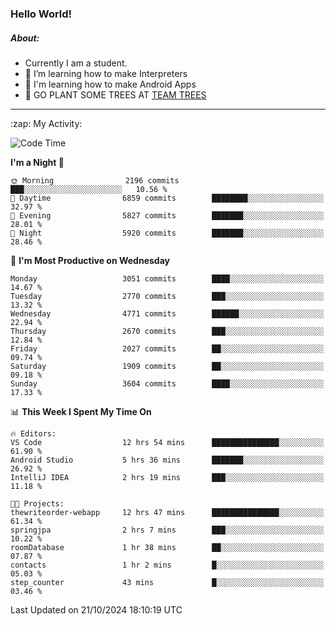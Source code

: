 ### Hello World!

##### About:
- Currently I am a student.
- 🌱 I’m learning how to make Interpreters
- 🌱 I'm learning how to make Android Apps
- 🌱 GO PLANT SOME TREES AT [TEAM TREES](https://teamtrees.org/)

---
  <summary>:zap: My Activity:</summary>
  
<!--START_SECTION:waka-->
![Code Time](http://img.shields.io/badge/Code%20Time-1%2C533%20hrs%2027%20mins-blue)

**I'm a Night 🦉** 

```text
🌞 Morning                2196 commits        ███░░░░░░░░░░░░░░░░░░░░░░   10.56 % 
🌆 Daytime                6859 commits        ████████░░░░░░░░░░░░░░░░░   32.97 % 
🌃 Evening                5827 commits        ███████░░░░░░░░░░░░░░░░░░   28.01 % 
🌙 Night                  5920 commits        ███████░░░░░░░░░░░░░░░░░░   28.46 % 
```
📅 **I'm Most Productive on Wednesday** 

```text
Monday                   3051 commits        ████░░░░░░░░░░░░░░░░░░░░░   14.67 % 
Tuesday                  2770 commits        ███░░░░░░░░░░░░░░░░░░░░░░   13.32 % 
Wednesday                4771 commits        ██████░░░░░░░░░░░░░░░░░░░   22.94 % 
Thursday                 2670 commits        ███░░░░░░░░░░░░░░░░░░░░░░   12.84 % 
Friday                   2027 commits        ██░░░░░░░░░░░░░░░░░░░░░░░   09.74 % 
Saturday                 1909 commits        ██░░░░░░░░░░░░░░░░░░░░░░░   09.18 % 
Sunday                   3604 commits        ████░░░░░░░░░░░░░░░░░░░░░   17.33 % 
```


📊 **This Week I Spent My Time On** 

```text
🔥 Editors: 
VS Code                  12 hrs 54 mins      ███████████████░░░░░░░░░░   61.90 % 
Android Studio           5 hrs 36 mins       ███████░░░░░░░░░░░░░░░░░░   26.92 % 
IntelliJ IDEA            2 hrs 19 mins       ███░░░░░░░░░░░░░░░░░░░░░░   11.18 % 

🐱‍💻 Projects: 
thewriteorder-webapp     12 hrs 47 mins      ███████████████░░░░░░░░░░   61.34 % 
springjpa                2 hrs 7 mins        ███░░░░░░░░░░░░░░░░░░░░░░   10.22 % 
roomDatabase             1 hr 38 mins        ██░░░░░░░░░░░░░░░░░░░░░░░   07.87 % 
contacts                 1 hr 2 mins         █░░░░░░░░░░░░░░░░░░░░░░░░   05.03 % 
step_counter             43 mins             █░░░░░░░░░░░░░░░░░░░░░░░░   03.46 % 
```


 Last Updated on 21/10/2024 18:10:19 UTC
<!--END_SECTION:waka-->
